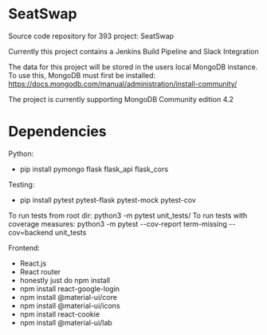 # SeatSwap
Source code repository for 393 project: SeatSwap

Currently this project contains a Jenkins Build Pipeline and Slack Integration

The data for this project will be stored in the users local MongoDB instance. To use this, MongoDB must first be installed: https://docs.mongodb.com/manual/administration/install-community/

The project is currently supporting MongoDB Community edition 4.2

# Dependencies

Python:
  - pip install pymongo flask flask_api flask_cors

Testing:
  - pip install pytest pytest-flask pytest-mock pytest-cov

  To run tests from root dir: python3 -m pytest unit_tests/
  To run tests with coverage measures: python3 -m pytest --cov-report term-missing --cov=backend unit_tests

Frontend:
  - React.js
  - React router
  - honestly just do npm install
  - npm install react-google-login
  - npm install @material-ui/core
  - npm install @material-ui/icons
  - npm install react-cookie
  - npm install @material-ui/lab
